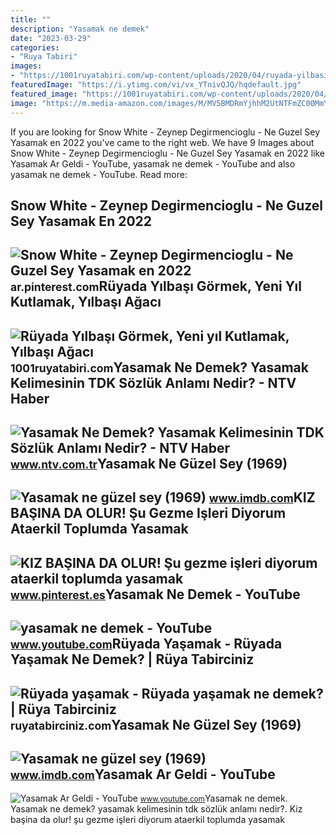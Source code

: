 ```yaml
---
title: ""
description: "Yasamak ne demek"
date: "2023-03-29"
categories:
- "Ruya Tabiri"
images:
- "https://1001ruyatabiri.com/wp-content/uploads/2020/04/ruyada-yilbasi-gormek-noel-gormek-yeni-yil-yasamak-eglenmek-ruyada-yilbasi-gecirmek-ne-demek-diyanet-1001ruyatabiri.jpg"
featuredImage: "https://i.ytimg.com/vi/vx_YTnivQJQ/hqdefault.jpg"
featured_image: "https://1001ruyatabiri.com/wp-content/uploads/2020/04/ruyada-yilbasi-gormek-noel-gormek-yeni-yil-yasamak-eglenmek-ruyada-yilbasi-gecirmek-ne-demek-diyanet-1001ruyatabiri.jpg"
image: "https://m.media-amazon.com/images/M/MV5BMDRmYjhhM2UtNTFmZC00MmYwLWE1Y2QtZDI2MDc0MDkyOGFkXkEyXkFqcGdeQXVyNzE2MjU3Mzk@._V1_FMjpg_UX1000_.jpg"
---
```


If you are looking for Snow White - Zeynep Degirmencioglu - Ne Guzel Sey Yasamak en 2022 you've came to the right web. We have 9 Images about Snow White - Zeynep Degirmencioglu - Ne Guzel Sey Yasamak en 2022 like Yasamak Ar Geldi - YouTube, yasamak ne demek - YouTube and also yasamak ne demek - YouTube. Read more:

Snow White - Zeynep Degirmencioglu - Ne Guzel Sey Yasamak En 2022
-----------------------------------------------------------------

 ![Snow White - Zeynep Degirmencioglu - Ne Guzel Sey Yasamak en 2022](https://i.pinimg.com/736x/a3/17/4b/a3174b8848507ec8e6dfdd1b71ebf1ad--snow-white-tirana.jpg) <small>ar.pinterest.com</small>Rüyada Yılbaşı Görmek, Yeni Yıl Kutlamak, Yılbaşı Ağacı
-------------------------------------------------------

 ![Rüyada Yılbaşı Görmek, Yeni yıl Kutlamak, Yılbaşı Ağacı](https://1001ruyatabiri.com/wp-content/uploads/2020/04/ruyada-yilbasi-gormek-noel-gormek-yeni-yil-yasamak-eglenmek-ruyada-yilbasi-gecirmek-ne-demek-diyanet-1001ruyatabiri.jpg) <small>1001ruyatabiri.com</small>Yasamak Ne Demek? Yasamak Kelimesinin TDK Sözlük Anlamı Nedir? - NTV Haber
--------------------------------------------------------------------------

 ![Yasamak Ne Demek? Yasamak Kelimesinin TDK Sözlük Anlamı Nedir? - NTV Haber](https://cdn.ntv.com.tr/img/ne-demek/yasamak_46686.jpg) <small>www.ntv.com.tr</small>Yasamak Ne Güzel Sey (1969)
---------------------------

 ![Yasamak ne güzel sey (1969)](https://m.media-amazon.com/images/M/MV5BMDRmYjhhM2UtNTFmZC00MmYwLWE1Y2QtZDI2MDc0MDkyOGFkXkEyXkFqcGdeQXVyNzE2MjU3Mzk@._V1_FMjpg_UX1000_.jpg) <small>www.imdb.com</small>KIZ BAŞINA DA OLUR! Şu Gezme Işleri Diyorum Ataerkil Toplumda Yasamak
---------------------------------------------------------------------

 ![KIZ BAŞINA DA OLUR! Şu gezme işleri diyorum ataerkil toplumda yasamak](https://i.pinimg.com/originals/98/25/35/982535bf5847d3e3a165ea9cc6f66111.jpg) <small>www.pinterest.es</small>Yasamak Ne Demek - YouTube
--------------------------

 ![yasamak ne demek - YouTube](https://i.ytimg.com/vi/vx_YTnivQJQ/hqdefault.jpg) <small>www.youtube.com</small>Rüyada Yaşamak - Rüyada Yaşamak Ne Demek? | Rüya Tabirciniz
-----------------------------------------------------------

 ![Rüyada yaşamak - Rüyada yaşamak ne demek? | Rüya Tabirciniz](https://ruyatabirciniz.com/wp-content/uploads/2019/04/ruyada-yasamak.jpg) <small>ruyatabirciniz.com</small>Yasamak Ne Güzel Sey (1969)
---------------------------

 ![Yasamak ne güzel sey (1969)](https://m.media-amazon.com/images/M/MV5BZDlkNDNkODktMmQxYi00MGE4LTljYWQtNmUwZGEwMDdlMTlhXkEyXkFqcGdeQXVyNzE2MjU3Mzk@._V1_FMjpg_UY672_.jpg) <small>www.imdb.com</small>Yasamak Ar Geldi - YouTube
--------------------------

 ![Yasamak Ar Geldi - YouTube](https://i.ytimg.com/vi/fC6snswzTJM/maxresdefault.jpg) <small>www.youtube.com</small>Yasamak ne demek. Yasamak ne demek? yasamak kelimesinin tdk sözlük anlamı nedir?. Kiz başina da olur! şu gezme işleri diyorum ataerkil toplumda yasamak
